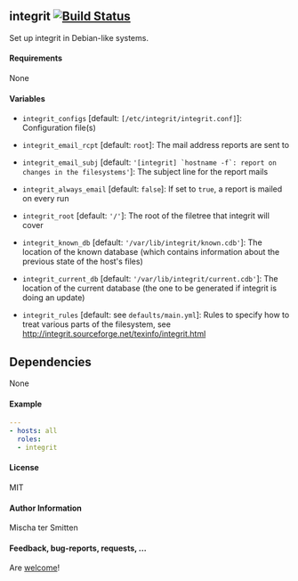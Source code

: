 ## integrit [![Build Status](https://travis-ci.org/Oefenweb/ansible-integrit.svg?branch=master)](https://travis-ci.org/Oefenweb/ansible-integrit)

Set up integrit in Debian-like systems.

#### Requirements

None

#### Variables

* `integrit_configs` [default: `[/etc/integrit/integrit.conf]`]: Configuration file(s)
* `integrit_email_rcpt` [default: `root`]: The mail address reports are sent to
* `integrit_email_subj` [default: ``'[integrit] `hostname -f`: report on changes in the filesystems'``]: The subject line for the report mails
* `integrit_always_email` [default: `false`]: If set to `true`, a report is mailed on every run

* `integrit_root` [default: `'/'`]: The root of the filetree that integrit will cover
* `integrit_known_db` [default: `'/var/lib/integrit/known.cdb'`]: The location of the known database (which contains information about the previous state of the host's files)
* `integrit_current_db` [default: `'/var/lib/integrit/current.cdb'`]: The location of the current database (the one to be generated if integrit is doing an update)

* `integrit_rules` [default: see `defaults/main.yml`]: Rules to specify how to treat various parts of the filesystem, see http://integrit.sourceforge.net/texinfo/integrit.html

## Dependencies

None

#### Example

```yaml
---
- hosts: all
  roles:
  - integrit
```

#### License

MIT

#### Author Information

Mischa ter Smitten

#### Feedback, bug-reports, requests, ...

Are [welcome](https://github.com/Oefenweb/ansible-integrit/issues)!
